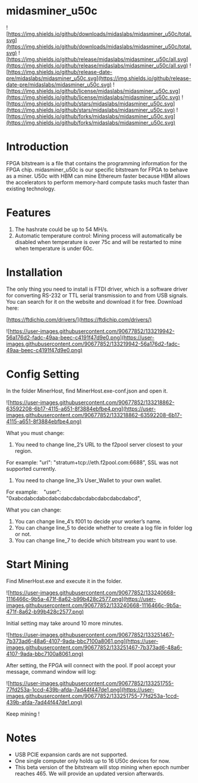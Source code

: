 # midasminer_u50c

![https://img.shields.io/github/downloads/midaslabs/midasminer_u50c/total.svg](https://img.shields.io/github/downloads/midaslabs/midasminer_u50c/total.svg)
![https://img.shields.io/github/release/midaslabs/midasminer_u50c/all.svg](https://img.shields.io/github/release/midaslabs/midasminer_u50c/all.svg)
![https://img.shields.io/github/release-date-pre/midaslabs/midasminer_u50c.svg](https://img.shields.io/github/release-date-pre/midaslabs/midasminer_u50c.svg)
![https://img.shields.io/github/license/midaslabs/midasminer_u50c.svg](https://img.shields.io/github/license/midaslabs/midasminer_u50c.svg)
![https://img.shields.io/github/stars/midaslabs/midasminer_u50c.svg](https://img.shields.io/github/stars/midaslabs/midasminer_u50c.svg)
![https://img.shields.io/github/forks/midaslabs/midasminer_u50c.svg](https://img.shields.io/github/forks/midaslabs/midasminer_u50c.svg)

# **Introduction**

FPGA bitstream is a file that contains the programming information for the FPGA chip. midasminer_u50c is our specific bitstream for FPGA to behave as a miner. U50c with HBM can mine Ethereum faster because HBM allows the accelerators to perform memory-hard compute tasks much faster than existing technology.

# **Features**

1. The hashrate could be up to 54 MH/s.
2. Automatic temperature control: Mining process will automatically be disabled when temperature is over 75c and will be restarted to mine when temperature is under 60c.

# **Installation**

The only thing you need to install is FTDI driver, which is a software driver for converting RS-232 or TTL serial transmission to and from USB signals. You can search for it on the website and download it for free. Download here:

[https://ftdichip.com/drivers/](https://ftdichip.com/drivers/)

![https://user-images.githubusercontent.com/90677852/133219942-56a176d2-fadc-49aa-beec-c4191f47d9e0.png](https://user-images.githubusercontent.com/90677852/133219942-56a176d2-fadc-49aa-beec-c4191f47d9e0.png)

# **Config Setting**

In the folder MinerHost, find MinerHost.exe-conf.json and open it.

![https://user-images.githubusercontent.com/90677852/133218862-63592208-6b17-4115-a651-8f3884ebfbe4.png](https://user-images.githubusercontent.com/90677852/133218862-63592208-6b17-4115-a651-8f3884ebfbe4.png)

What you must change:

1. You need to change line_2’s URL to the f2pool server closest to your region.

For example:    "url": "stratum+tcp://eth.f2pool.com:6688",
SSL was not supported currently.

1. You need to change line_3’s User_Wallet to your own wallet.

For example:    "user": "0xabcdabcdabcdabcdabcdabcdabcdabcdabcdabcd",

What you can change:

1. You can change line_4’s f001 to decide your worker’s name.
2. You can change line_5 to decide whether to create a log file in folder log or not.
3. You can change line_7 to decide which bitstream you want to use.

# **Start Mining**

Find MinerHost.exe and execute it in the folder.

![https://user-images.githubusercontent.com/90677852/133240668-1116466c-9b5a-471f-8a62-b99b428c2577.png](https://user-images.githubusercontent.com/90677852/133240668-1116466c-9b5a-471f-8a62-b99b428c2577.png)

Initial setting may take around 10 more minutes.

![https://user-images.githubusercontent.com/90677852/133251467-7b373ad6-48a6-4107-9ada-bbc7100a8061.png](https://user-images.githubusercontent.com/90677852/133251467-7b373ad6-48a6-4107-9ada-bbc7100a8061.png)

After setting, the FPGA will connect with the pool. If pool accept your message, command window will log:

![https://user-images.githubusercontent.com/90677852/133251755-77fd253a-1ccd-439b-afda-7ad44f447de1.png](https://user-images.githubusercontent.com/90677852/133251755-77fd253a-1ccd-439b-afda-7ad44f447de1.png)

Keep mining !

# **Notes**

- USB PCIE expansion cards are not supported.
- One single computer only holds up to 16 U50c devices for now.
- This beta version of the bitstream will stop mining when epoch number reaches 465. We will provide an updated version afterwards.
